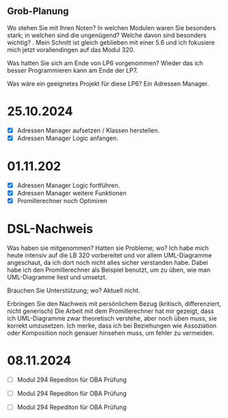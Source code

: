 ## Grob-Planung
Wo stehen Sie mit Ihren Noten? In welchen Modulen waren Sie besonders stark; in welchen sind die ungenügend? Welche davon sind besonders wichtig? .
Mein Schnitt ist gleich geblieben mit einer 5.6 und ich fokusiere mich jetzt vorallendingen auf das Modul 320.

Was hatten Sie sich am Ende von LP6 vorgenommen? 
Wieder das ich besser Programmieren kann am Ende der LP7.

Was wäre ein geeignetes Projekt für diese LP6? 
Ein Adressen Manager.

# 25.10.2024
- [X] Adressen Manager aufsetzen / Klassen herstellen.
- [X] Adressen Manager Logic anfangen.

# 01.11.202
- [X] Adressen Manager Logic fortführen.
- [X] Adressen Manager weitere Funktionen
- [X] Promillerechner noch Optimiren

# DSL-Nachweis
Was haben sie mitgenommen? Hatten sie Probleme; wo?
Ich habe mich heute intensiv auf die LB 320 vorbereitet und vor allem UML-Diagramme angeschaut, da ich dort noch nicht alles sicher verstanden habe. Dabei habe ich den Promillerechner als Beispiel benutzt, um zu üben, wie man UML-Diagramme liest und umsetzt.

Brauchen Sie Unterstützung; wo?
Aktuell nicht.

Erbringen Sie den Nachweis mit persönlichem Bezug (kritisch, differenziert, nicht generisch)
Die Arbeit mit dem Promillerechner hat mir gezeigt, dass ich UML-Diagramme zwar theoretisch verstehe, aber noch üben muss, sie korrekt umzusetzen. Ich merke, dass ich bei Beziehungen wie Assoziation oder Komposition noch genauer hinsehen muss, um fehler zu vermeiden.

# 08.11.2024
- [ ] Modul 294 Repediton für OBA Prüfung
- [ ] Modul 294 Repediton für OBA Prüfung
- [ ] Modul 294 Repediton für OBA Prüfung
 
